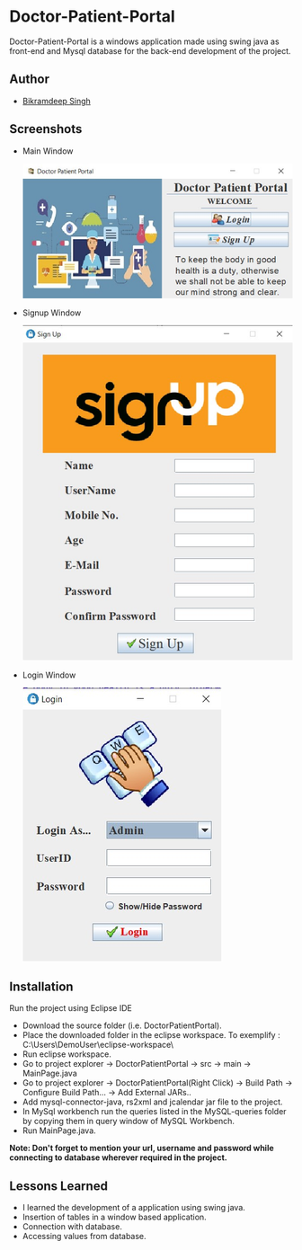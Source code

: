# Doctor-Patient-Portal

Doctor-Patient-Portal is a windows application made using swing java as front-end and Mysql database for the back-end development of the project.

## Author

- [Bikramdeep Singh](https://github.com/BikramdeepSingh)

## Screenshots

- Main Window

  ![App Screenshot](https://github.com/BikramdeepSingh/Doctor-Patient-Portal/blob/master/media/Main%20page.jpg?raw=true)
  
- Signup Window

  ![App Screenshot](https://github.com/BikramdeepSingh/Doctor-Patient-Portal/blob/master/media/SignUp.jpg?raw=true)
  
- Login Window

  ![App Screenshot](https://github.com/BikramdeepSingh/Doctor-Patient-Portal/blob/master/media/Login.jpg?raw=true)

## Installation

Run the project using Eclipse IDE

- Download the source folder (i.e. DoctorPatientPortal).
- Place the downloaded folder in the eclipse workspace.
  To exemplify : C:\Users\DemoUser\eclipse-workspace\
- Run eclipse workspace.
- Go to project explorer -> DoctorPatientPortal -> src -> main -> MainPage.java
- Go to project explorer -> DoctorPatientPortal(Right Click) -> Build Path -> Configure Build Path... -> Add External JARs..
- Add mysql-connector-java, rs2xml and jcalendar jar file to the project.
- In MySql workbench run the queries listed in the MySQL-queries folder by copying them in query window of MySQL Workbench.
- Run MainPage.java.

**Note: Don't forget to mention your url, username and password while connecting to database wherever required in the project.**

## Lessons Learned

- I learned the development of a application using swing java.
- Insertion of tables in a window based application.
- Connection with database.
- Accessing values from database.
